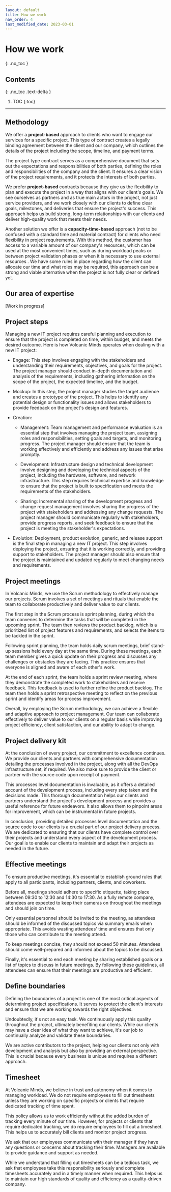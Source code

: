 ```yaml
---
layout: default
title: How we work
nav_order: 4
last_modified_date: 2023-03-01
---
```


# How we work
{: .no_toc }

## Contents
{: .no_toc .text-delta }

1. TOC
{:toc}

---

## Methodology

We offer a **project-based** approach to clients who want to engage our services for a specific project. This type of contract creates a legally binding agreement between the client and our company, which outlines the details of the project including the scope, timeline, and payment terms.

The project type contract serves as a comprehensive document that sets out the expectations and responsibilities of both parties, defining the roles and responsibilities of the company and the client. It ensures a clear vision of the project requirements, and it protects the interests of both parties.

We prefer **project-based** contracts because they give us the flexibility to plan and execute the project in a way that aligns with our client's goals. We see ourselves as partners and as true main actors in the project, not just service providers, and we work closely with our clients to define clear goals, milestones, and deliveries that ensure the project's success. This approach helps us build strong, long-term relationships with our clients and deliver high-quality work that meets their needs.

Another solution we offer is a **capacity-time-based** approach (not to be confused with a standard time and material contract) for clients who need flexibility in project requirements. With this method, the customer has access to a variable amount of our company's resources, which can be used at the most convenient times, such as during workload peaks or between project validation phases or when it is necessary to use external resources . We have some rules in place regarding how the client can allocate our time and what roles may be required, this approach can be a strong and viable alternative when the project is not fully clear or defined yet.

## Our area of expertise

[Work in progress]

## Project steps

Managing a new IT project requires careful planning and execution to ensure that the project is completed on time, within budget, and meets the desired outcome. Here is how Volcanic Minds operates when dealing with a new IT project:

- Engage: This step involves engaging with the stakeholders and understanding their requirements, objectives, and goals for the project. The project manager should conduct in-depth documentation and analysis of the requirements, including gathering information on the scope of the project, the expected timeline, and the budget.

- Mockup: In this step, the project manager studies the target audience and creates a prototype of the project. This helps to identify any potential design or functionality issues and allows stakeholders to provide feedback on the project's design and features.

- Creation:
    - Management: Team management and performance evaluation is an essential step that involves managing the project team, assigning roles and responsibilities, setting goals and targets, and monitoring progress. The project manager should ensure that the team is working effectively and efficiently and address any issues that arise promptly.

    - Development: Infrastructure design and technical development involve designing and developing the technical aspects of the project, including the hardware, software, and network infrastructure. This step requires technical expertise and knowledge to ensure that the project is built to specification and meets the requirements of the stakeholders.

    - Sharing: Incremental sharing of the development progress and change request management involves sharing the progress of the project with stakeholders and addressing any change requests. The project manager should communicate regularly with stakeholders, provide progress reports, and seek feedback to ensure that the project is meeting the stakeholder's expectations.

- Evolution: Deployment, product evolution, generic, and release support is the final step in managing a new IT project. This step involves deploying the project, ensuring that it is working correctly, and providing support to stakeholders. The project manager should also ensure that the project is maintained and updated regularly to meet changing needs and requirements.

## Project meetings

In Volcanic Minds, we use the Scrum methodology to effectively manage our projects. Scrum involves a set of meetings and rituals that enable the team to collaborate productively and deliver value to our clients.

The first step in the Scrum process is sprint planning, during which the team convenes to determine the tasks that will be completed in the upcoming sprint. The team then reviews the product backlog, which is a prioritized list of project features and requirements, and selects the items to be tackled in the sprint.

Following sprint planning, the team holds daily scrum meetings, brief stand-up sessions held every day at the same time. During these meetings, each team member gives a quick update on their progress and discusses any challenges or obstacles they are facing. This practice ensures that everyone is aligned and aware of each other's work.

At the end of each sprint, the team holds a sprint review meeting, where they demonstrate the completed work to stakeholders and receive feedback. This feedback is used to further refine the product backlog. The team then holds a sprint retrospective meeting to reflect on the previous sprint and identify areas for process improvement.

Overall, by employing the Scrum methodology, we can achieve a flexible and adaptive approach to project management. Our team can collaborate effectively to deliver value to our clients on a regular basis while improving project efficiency, client satisfaction, and our ability to adapt to change.

## Project delivery kit

At the conclusion of every project, our commitment to excellence continues. We provide our clients and partners with comprehensive documentation detailing the processes involved in the project, along with all the DevOps infrastructure set, if required. We also make sure to provide the client or partner with the source code upon receipt of payment.

This processes level documentation is invaluable, as it offers a detailed account of the development process, including every step taken and the decisions made. This thorough documentation helps our clients and partners understand the project's development process and provides a useful reference for future endeavors. It also allows them to pinpoint areas for improvement, which can be instrumental in future projects.

In conclusion, providing detailed processes level documentation and the source code to our clients is a crucial part of our project delivery process. We are dedicated to ensuring that our clients have complete control over their projects and understand every aspect of the development process. Our goal is to enable our clients to maintain and adapt their projects as needed in the future.

## Effective meetings

To ensure productive meetings, it's essential to establish ground rules that apply to all participants, including partners, clients, and coworkers.

Before all, meetings should adhere to specific etiquette, taking place between 09:30 to 12:30 and 14:30 to 17:30. As a fully remote company, attendees are expected to keep their cameras on throughout the meetings and should join on time.

Only essential personnel should be invited to the meeting, as attendees should be informed of the discussed topics via summary emails when appropriate. This avoids wasting attendees' time and ensures that only those who can contribute to the meeting attend.

To keep meetings concise, they should not exceed 50 minutes. Attendees should come well-prepared and informed about the topics to be discussed.

Finally, it's essential to end each meeting by sharing established goals or a list of topics to discuss in future meetings. By following these guidelines, all attendees can ensure that their meetings are productive and efficient.

## Define boundaries

Defining the boundaries of a project is one of the most critical aspects of determining project specifications. It serves to protect the client's interests and ensure that we are working towards the right objectives.

Undoubtedly, it's not an easy task. We continuously apply this quality throughout the project, ultimately benefiting our clients. While our clients may have a clear idea of what they want to achieve, it's our job to continually analyze and validate these boundaries.

We are active contributors to the project, helping our clients not only with development and analysis but also by providing an external perspective. This is crucial because every business is unique and requires a different approach.

## Timesheet

At Volcanic Minds, we believe in trust and autonomy when it comes to managing workload. We do not require employees to fill out timesheets unless they are working on specific projects or clients that require dedicated tracking of time spent.

This policy allows us to work efficiently without the added burden of tracking every minute of our time. However, for projects or clients that require dedicated tracking, we do require employees to fill out a timesheet. This helps us to accurately bill clients and monitor project progress.

We ask that our employees communicate with their manager if they have any questions or concerns about tracking their time. Managers are available to provide guidance and support as needed.

While we understand that filling out timesheets can be a tedious task, we ask that employees take this responsibility seriously and complete timesheets accurately and in a timely manner when required. This helps us to maintain our high standards of quality and efficiency as a quality-driven company.
